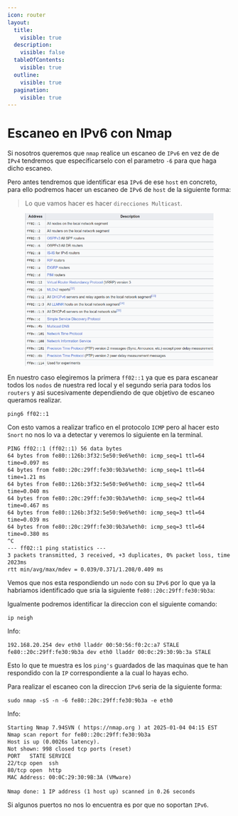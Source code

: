 ```yaml
---
icon: router
layout:
  title:
    visible: true
  description:
    visible: false
  tableOfContents:
    visible: true
  outline:
    visible: true
  pagination:
    visible: true
---
```


# Escaneo en IPv6 con Nmap

Si nosotros queremos que `nmap` realice un escaneo de `IPv6` en vez de de `IPv4` tendremos que especificarselo con el parametro `-6` para que haga dicho escaneo.

Pero antes tendremos que identificar esa `IPv6` de ese `host` en concreto, para ello podremos hacer un escaneo de `IPv6` de `host` de la siguiente forma:

> Lo que vamos hacer es hacer `direcciones Multicast`.

<figure><img src="../../../.gitbook/assets/image (206).png" alt=""><figcaption></figcaption></figure>

En nuestro caso elegiremos la primera `ff02::1` ya que es para escanear todos los `nodos` de nuestra red local y el segundo seria para todos los `routers` y asi sucesivamente dependiendo de que objetivo de escaneo queramos realizar.

```shell
ping6 ff02::1
```

Con esto vamos a realizar trafico en el protocolo `ICMP` pero al hacer esto `Snort` no nos lo va a detectar y veremos lo siguiente en la terminal.

```
PING ff02::1 (ff02::1) 56 data bytes
64 bytes from fe80::126b:3f32:5e50:9e6%eth0: icmp_seq=1 ttl=64 time=0.097 ms
64 bytes from fe80::20c:29ff:fe30:9b3a%eth0: icmp_seq=1 ttl=64 time=1.21 ms
64 bytes from fe80::126b:3f32:5e50:9e6%eth0: icmp_seq=2 ttl=64 time=0.040 ms
64 bytes from fe80::20c:29ff:fe30:9b3a%eth0: icmp_seq=2 ttl=64 time=0.467 ms
64 bytes from fe80::126b:3f32:5e50:9e6%eth0: icmp_seq=3 ttl=64 time=0.039 ms
64 bytes from fe80::20c:29ff:fe30:9b3a%eth0: icmp_seq=3 ttl=64 time=0.380 ms
^C
--- ff02::1 ping statistics ---
3 packets transmitted, 3 received, +3 duplicates, 0% packet loss, time 2023ms
rtt min/avg/max/mdev = 0.039/0.371/1.208/0.409 ms
```

Vemos que nos esta respondiendo un `nodo` con su `IPv6` por lo que ya la habriamos identificado que sria la siguiente `fe80::20c:29ff:fe30:9b3a`:

Igualmente podremos identificar la direccion con el siguiente comando:

```shell
ip neigh
```

Info:

```
192.168.20.254 dev eth0 lladdr 00:50:56:f0:2c:a7 STALE 
fe80::20c:29ff:fe30:9b3a dev eth0 lladdr 00:0c:29:30:9b:3a STALE
```

Esto lo que te muestra es los `ping's` guardados de las maquinas que te han respondido con la `IP` correspondiente a la cual lo hayas echo.

Para realizar el escaneo con la direccion `IPv6` seria de la siguiente forma:

```shell
sudo nmap -sS -n -6 fe80::20c:29ff:fe30:9b3a -e eth0
```

Info:

```
Starting Nmap 7.94SVN ( https://nmap.org ) at 2025-01-04 04:15 EST
Nmap scan report for fe80::20c:29ff:fe30:9b3a
Host is up (0.0026s latency).
Not shown: 998 closed tcp ports (reset)
PORT   STATE SERVICE
22/tcp open  ssh
80/tcp open  http
MAC Address: 00:0C:29:30:9B:3A (VMware)

Nmap done: 1 IP address (1 host up) scanned in 0.26 seconds
```

Si algunos puertos no nos lo encuentra es por que no soportan `IPv6`.
